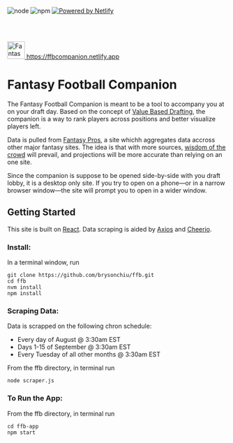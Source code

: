 <img src="https://img.shields.io/badge/node-v12.18.0-bgrightreen.svg?style=flat-square" alt="node" /> <img src="https://img.shields.io/badge/npm-v6.14.4-red.svg?style=flat-square" alt="npm" />
<a href="https://www.netlify.com" target="_blank">
<img src="https://img.shields.io/badge/Powered_by-Netlify-teal?style=flat-square" alt="Powered by Netlify">
</a>
 
<br />

<br />

<a href="https://ffbcompanion.netlify.app" target="_blank"><img src="https://ffbcompanion.netlify.app/android-chrome-512x512.png" alt="Fantasy Football Companion" height="40" width="40" /> https://ffbcompanion.netlify.app</a>

# Fantasy Football Companion
The Fantasy Football Companion is meant to be a tool to accompany you at on your draft day.  Based on the concept of <a href="https://www.footballguys.com/article/2019-value-based-drafting" target="_blank">Value Based Drafting</a>, the companion is a way to rank players across positions and better visualize players left.

Data is pulled from <a href="https://www.fantasypros.com/nfl/projections/qb.php?week=draft" target="_blank">Fantasy Pros</a>, a site whichh aggregates data accross other major fantasy sites. The idea is that with more sources, <a href="https://en.wikipedia.org/wiki/Wisdom_of_the_crowd" target="_blank">wisdom of the crowd</a> will prevail, and projections will be more accurate than relying on an one site.

Since the companion is suppose to be opened side-by-side with you draft lobby, it is a desktop only site.  If you try to open on a phone&mdash;or in a narrow browser window&mdash;the site will prompt you to open in a wider window.

## Getting Started
This site is built on <a href="https://react.dev" target="_blank">React</a>.  Data scraping is aided by <a href="https://www.npmjs.com/package/axios" target="_blank">Axios</a> and <a href="https://www.npmjs.com/package/cheerio" target="_blank">Cheerio</a>.

### Install:
In a terminal window, run

    git clone https://github.com/brysonchiu/ffb.git
    cd ffb
    nvm install
    npm install

### Scraping Data:
Data is scrapped on the following chron schedule:
- Every day of August @ 3:30am EST
- Days 1-15 of September @ 3:30am EST
- Every Tuesday of all other months @ 3:30am EST

From the ffb directory, in terminal run

    node scraper.js


### To Run the App:
From the ffb directory, in terminal run

    cd ffb-app
    npm start


